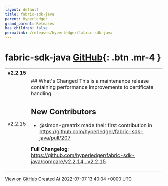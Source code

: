 ```yaml
---
layout: default
title: fabric-sdk-java
parent: Hyperledger
grand_parent: Releases
has_children: false
permalink: /releases/hyperledger/fabric-sdk-java
---
```


# fabric-sdk-java <span class="fs-3 right-align">[GitHub](https://github.com/hyperledger/fabric-sdk-java){: .btn .mr-4 }</span>


<div>
    <table>
        <tr>
            <td colspan="2">
                <b>
                    v2.2.15
                </b>
            </td>
        </tr>
        <tr>
            <td>
                <span class="chip">
                    v2.2.15
                </span>
            </td>
            <td>
                ## What's Changed
This is a maintenance release containing performance improvements to certificate handling.

## New Contributors
* @simon-greatrix made their first contribution in https://github.com/hyperledger/fabric-sdk-java/pull/207

**Full Changelog**: https://github.com/hyperledger/fabric-sdk-java/compare/v2.2.14...v2.2.15
            </td>
        </tr>
    </table>
    <a href="https://github.com/hyperledger/fabric-sdk-java/releases/tag/v2.2.15" class=".btn">
        View on GitHub
    </a>
    <span class="right-align">
        Created At 2022-07-07 13:40:04 +0000 UTC
    </span>
</div>

